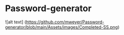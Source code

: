 # Password-generator
![alt text] (https://github.com/mweyer/Password-generator/blob/main/Assets/images/Completed-SS.png)